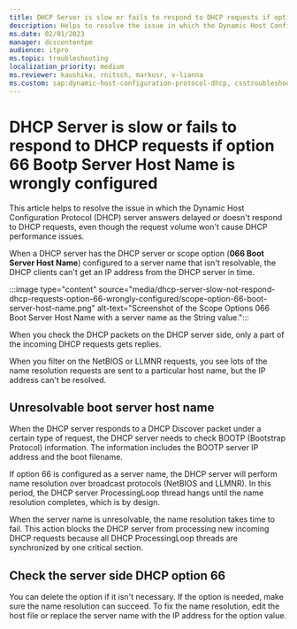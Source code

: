 ```yaml
---
title: DHCP Server is slow or fails to respond to DHCP requests if option 66 is wrongly configured
description: Helps to resolve the issue in which the Dynamic Host Configuration Protocol (DHCP) server answers delayed or doesn't respond to DHCP requests, even though the request volume won't cause DHCP performance issues.
ms.date: 02/01/2023
manager: dcscontentpm
audience: itpro
ms.topic: troubleshooting
localization_priority: medium
ms.reviewer: kaushika, rnitsch, markusr, v-lianna
ms.custom: sap:dynamic-host-configuration-protocol-dhcp, csstroubleshoot
---
```

# DHCP Server is slow or fails to respond to DHCP requests if option 66 Bootp Server Host Name is wrongly configured

This article helps to resolve the issue in which the Dynamic Host Configuration Protocol (DHCP) server answers delayed or doesn't respond to DHCP requests, even though the request volume won't cause DHCP performance issues.

When a DHCP server has the DHCP server or scope option (**066 Boot Server Host Name**) configured to a server name that isn't resolvable, the DHCP clients can't get an IP address from the DHCP server in time.

:::image type="content" source="media/dhcp-server-slow-not-respond-dhcp-requests-option-66-wrongly-configured/scope-option-66-boot-server-host-name.png" alt-text="Screenshot of the Scope Options 066 Boot Server Host Name with a server name as the String value.":::

When you check the DHCP packets on the DHCP server side, only a part of the incoming DHCP requests gets replies.

When you filter on the NetBIOS or LLMNR requests, you see lots of the name resolution requests are sent to a particular host name, but the IP address can't be resolved.

## Unresolvable boot server host name

When the DHCP server responds to a DHCP Discover packet under a certain type of request, the DHCP server needs to check BOOTP (Bootstrap Protocol) information. The information includes the BOOTP server IP address and the boot filename.

If option 66 is configured as a server name, the DHCP server will perform name resolution over broadcast protocols (NetBIOS and LLMNR). In this period, the DHCP server ProcessingLoop thread hangs until the name resolution completes, which is by design.

When the server name is unresolvable, the name resolution takes time to fail. This action blocks the DHCP server from processing new incoming DHCP requests because all DHCP ProcessingLoop threads are synchronized by one critical section.

## Check the server side DHCP option 66

You can delete the option if it isn't necessary. If the option is needed, make sure the name resolution can succeed. To fix the name resolution, edit the host file or replace the server name with the IP address for the option value.
